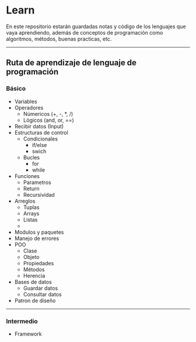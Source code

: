 # Learn

En este repositorio estarán guardadas notas y código de los lenguajes que vaya aprendiendo, además de conceptos de programación como algoritmos, métodos, buenas practicas, etc.

---------
## Ruta de aprendizaje de lenguaje de programación
### Básico
* Variables
* Operadores
  * Númericos (+, -, *, /)
  * Lógicos (and, or, ==)
* Recibir datos (Input)
* Estructuras de control
  * Condicionales
    * if/else
    * swich
  * Bucles
    * for
    * while
* Funciones
  * Parametros
  * Return
  * Recursividad
* Arreglos
  * Tuplas 
  * Arrays
  * Listas
  * 
* Modulos y paquetes
* Manejo de errores
* POO
  * Clase
  * Objeto
  * Propiedades
  * Métodos
  * Herencia
* Bases de datos
  * Guardar datos
  * Consultar datos
* Patron de diseño
---
### Intermedio
* Framework
